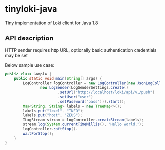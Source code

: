 # tinyloki-java
Tiny implementation of Loki client for Java 1.8

## API description

HTTP sender requires http URL, optionally basic authentication credentials may be set.

Below sample use case:

```java
public class Sample {
    public static void main(String[] args) {
        LogController logController = new LogController(new JsonLogCollector(),
                new LogSender(LogSenderSettings.create()
                        .setUrl("http://localhost/loki/api/v1/push")
                        .setUser("user")
                        .setPassword("pass"))).start();
        Map<String, String> labels = new TreeMap<>();
        labels.put("level", "INFO");
        labels.put("host", "ZEUS");
        ILogStream stream = logController.createStream(labels);
        stream.log(System.currentTimeMillis(), "Hello world.");
        logController.softStop().
        waitForStop();
    }
}
```
